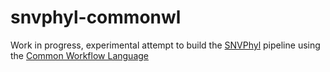 # snvphyl-commonwl

Work in progress, experimental attempt to build the [SNVPhyl](https://snvphyl.readthedocs.io/en/latest/) pipeline using the [Common Workflow Language](https://commonwl.org) 
